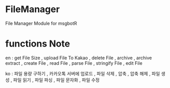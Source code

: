 # FileManager
File Manager Module for msgbotR


# functions Note
en : get File Size , upload File To Kakao , delete File , archive , archive extract , create File , read File , parse File , stringify File , edit File

ko : 파일 용량 구하기 , 카카오톡 서버에 업로드 , 파일 삭제 , 압축 , 압축 해제 , 파일 생성 , 파일 읽기 , 파일 파싱 , 파일 문자화 , 파일 수정

